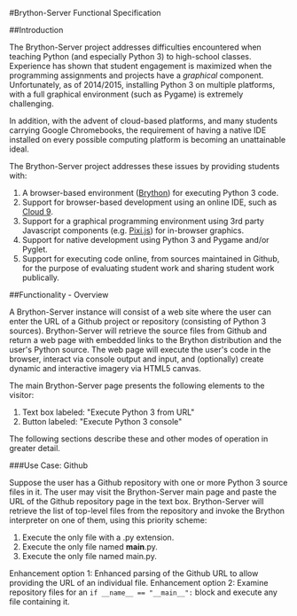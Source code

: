 #Brython-Server Functional Specification

##Introduction

The Brython-Server project addresses difficulties encountered when teaching Python (and especially Python 3)
to high-school classes. Experience has shown that student engagement is maximized when the programming
assignments and projects have a *graphical* component. Unfortunately, as of 2014/2015, installing Python 3 
on multiple platforms, with a full graphical environment (such as Pygame) is extremely challenging. 

In addition, with the advent of cloud-based platforms, and many students carrying Google Chromebooks, the 
requirement of having a native IDE installed on every possible computing platform is becoming an 
unattainable ideal. 

The Brython-Server project addresses these issues by providing students with:

1. A browser-based environment ([Brython](http://brython.info)) for executing Python 3 code.
2. Support for browser-based development using an online IDE, such as [Cloud 9](c9.io).
3. Support for a graphical programming environment using 3rd party Javascript components 
   (e.g. [Pixi.js](www.pixijs.com)) for  in-browser graphics.
4. Support for native development using Python 3 and Pygame and/or Pyglet. 
5. Support for executing code online, from sources maintained in Github, for the purpose of 
   evaluating student work and sharing student work publically.

##Functionality - Overview

A Brython-Server instance will consist of a web site where the user can enter the URL of a Github 
project or repository (consisting of Python 3 sources). Brython-Server will retrieve the source files
from Github and return a web page with embedded links to the Brython distribution and the user's 
Python source. The web page will execute the user's code in the browser, interact via console output and 
input, and (optionally) create dynamic and interactive imagery via HTML5 canvas.

The main Brython-Server page presents the following elements to the visitor:

1. Text box labeled: "Execute Python 3 from URL"
2. Button labeled: "Execute Python 3 console"

The following sections describe these and other modes of operation in greater detail.

###Use Case: Github

Suppose the user has a Github repository with one or more Python 3 source files in it. The user may visit
the Brython-Server main page and paste the URL of the Github repository page in the text box. Brython-Server
will retrieve the list of top-level files from the repository and invoke the Brython interpreter on one of
them, using this priority scheme:

1. Execute the only file with a .py extension.
2. Execute the only file named __main__.py.
3. Execute the only file named main.py.

Enhancement option 1: Enhanced parsing of the Github URL to allow providing the URL of an individual file.
Enhancement option 2: Examine repository files for an `if __name__ == "__main__":` block and execute any 
file containing it.


